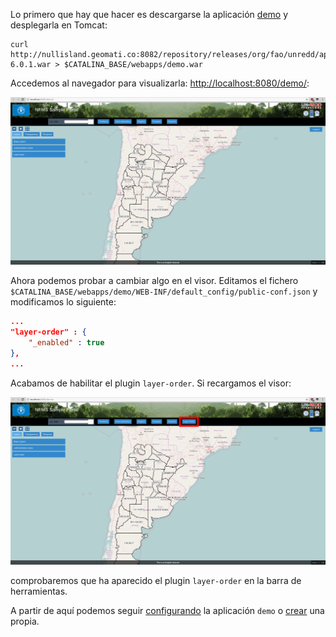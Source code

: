 Lo primero que hay que hacer es descargarse la aplicación [demo](http://nullisland.geomati.co:8082/repository/releases/org/fao/unredd/apps/demo/6.0.1/demo-6.0.1.war) y desplegarla en Tomcat:

```
curl http://nullisland.geomati.co:8082/repository/releases/org/fao/unredd/apps/demo/6.0.1/demo-6.0.1.war > $CATALINA_BASE/webapps/demo.war
```

Accedemos al navegador para visualizarla: [http://localhost:8080/demo/](http://localhost:8080/demo/):

<a target="_blank" href="../images/demo.png">![](images/demo.png)</a>

Ahora podemos probar a cambiar algo en el visor. Editamos el fichero `$CATALINA_BASE/webapps/demo/WEB-INF/default_config/public-conf.json` y modificamos lo siguiente:

```json
...
"layer-order" : {
	"_enabled" : true
},
...
```

Acabamos de habilitar el plugin `layer-order`. Si recargamos el visor:

<a target="_blank" href="../images/demo_layer-order.png">![](images/demo_layer-order.png)</a>

comprobaremos que ha aparecido el plugin `layer-order` en la barra de herramientas.

A partir de aquí podemos seguir [configurando](config.md) la aplicación `demo` o [crear](create.md) una propia.


